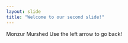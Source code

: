 ```yaml
---
layout: slide
title: "Welcome to our second slide!"
---
```

Monzur Murshed
Use the left arrow to go back!
